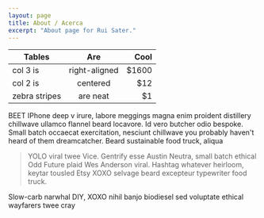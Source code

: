 ```yaml
---
layout: page
title: About / Acerca
excerpt: "About page for Rui Sater."
---
```



| Tables        | Are           | Cool  |
| ------------- |:-------------:| -----:|
| col 3 is      | right-aligned | $1600 |
| col 2 is      | centered      |   $12 |
| zebra stripes | are neat      |    $1 |

BEET IPhone deep v irure, labore meggings magna enim proident distillery chillwave ullamco flannel beard locavore. Id vero butcher odio bespoke. Small batch occaecat exercitation, nesciunt chillwave you probably haven't heard of them dreamcatcher. Beard sustainable food truck, aliqua

> YOLO viral twee Vice. Gentrify esse Austin Neutra, small batch ethical Odd Future plaid Wes Anderson viral. Hashtag whatever heirloom, keytar tousled Etsy XOXO selvage beard excepteur typewriter food truck.

Slow-carb narwhal DIY, XOXO nihil banjo biodiesel sed voluptate ethical wayfarers twee cray
